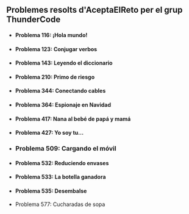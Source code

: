 ## Problemes resolts d'AceptaElReto per el grup ThunderCode
- #### Problema 116: ¡Hola mundo!
- #### Problema 123: Conjugar verbos
- #### Problema 143: Leyendo el diccionario
- #### Problema 210: Primo de riesgo
- #### Problema 344: Conectando cables
- #### Problema 364: Espionaje en Navidad
- #### Problema 417: Nana al bebé de papá y mamá
- #### Problema 427: Yo soy tu...
- ### Problema 509: Cargando el móvil
- #### Problema 532: Reduciendo envases
- #### Problema 533: La botella ganadora
- #### Problema 535: Desembalse
- Problema 577: Cucharadas de sopa